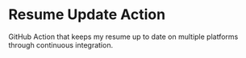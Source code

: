 # Resume Update Action
GitHub Action that keeps my resume up to date on multiple platforms through continuous integration.
